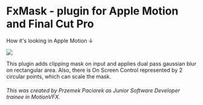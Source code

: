# FxMask - plugin for Apple Motion and Final Cut Pro

How it's looking in Apple Motion ↓

<img src="FxMaskShow.png">

This plugin adds clipping mask on input and applies dual pass gaussian blur on rectangular area. Also, there is On Screen Control represented by 2 circular points, which can scale the mask.

###### This was created by Przemek Paciorek as Junior Software Developer trainee in MotionVFX.
